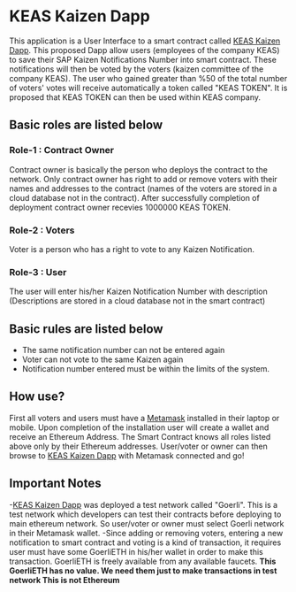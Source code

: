 # KEAS Kaizen Dapp

This application is a User Interface to a smart contract called [KEAS Kaizen Dapp]. This proposed Dapp allow users (employees of the company KEAS) to save their SAP Kaizen Notifications Number into smart contract. These notifications will then be voted by the voters (kaizen committee of the company KEAS). The user who gained greater than %50 of the total number of voters' votes will receive automatically a token called "KEAS TOKEN". It is proposed that KEAS TOKEN can then be used within KEAS company.

## Basic roles are listed below

### Role-1 : Contract Owner

Contract owner is basically the person who deploys the contract to the network. Only contract owner has right to add or remove voters with their names and addresses to the contract (names of the voters are stored in a cloud database not in the contract). After successfully completion of deployment contract owner recevies 1000000 KEAS TOKEN.

### Role-2 : Voters

Voter is a person who has a right to vote to any Kaizen Notification.

### Role-3 : User

The user will enter his/her Kaizen Notification Number with description (Descriptions are stored in a cloud database not in the smart contract)

## Basic rules are listed below

- The same notification number can not be entered again
- Voter can not vote to the same Kaizen again
- Notification number entered must be within the limits of the system.

## How use?

First all voters and users must have a [Metamask] installed in their laptop or mobile. Upon completion of the installation user will create a wallet and receive an Ethereum Address. The Smart Contract knows all roles listed above only by their Ethereum addresses. User/voter or owner can then browse to [KEAS Kaizen Dapp] with Metamask connected and go!

## **Important Notes**

-[KEAS Kaizen Dapp] was deployed a test network called "Goerli". This is a test network which developers can test their contracts before deploying to main ethereum network. So user/voter or owner must select Goerli network in their Metamask wallet.
-Since adding or removing voters, entering a new notification to smart contract and voting is a kind of transaction, it requires user must have some GoerliETH in his/her wallet in order to make this transaction. GoerliETH is freely available from any available faucets. **This GoerliETH has no value. We need them just to make transactions in test network This is not Ethereum**

[metamask]: https://metamask.io/
[keas kaizen dapp]: keas.netlify.app
